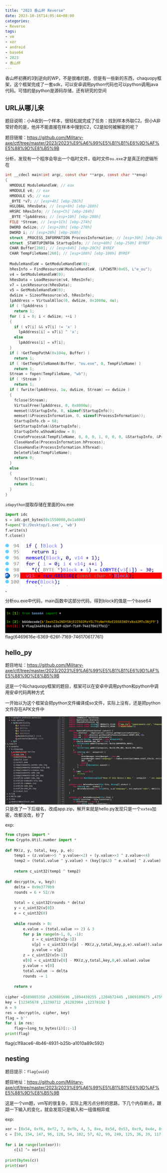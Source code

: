```yaml
---
title: "2023 香山杯 Reverse"
date: 2023-10-16T14:05:44+08:00
categories:
- Reverse
tags:
- vm
- xor
- android
- base64
- 2023
- 香山杯
---
```


香山杯初赛的3到逆向的WP，不是很难的题，但是有一些新的东西，chaquopy框架，这个框架完成了一套sdk，可以安卓调用python代码也可以python调用java代码。可惜的是python是源码存储，还有研究的空间

<!--more-->

## URL从哪儿来

题目说明：小A收到一个样本，很轻松就完成了任务：找到样本外联C2。但小A非常好奇的是，他并不能直接在样本中搜到C2，C2是如何被解密的呢？

题目链接：https://github.com/Military-axe/ctf/tree/master/2023/2023%E9%A6%99%E5%B1%B1%E6%9D%AF%E5%88%9D%E8%B5%9B

分析，发现有一个程序会导出一个临时文件，临时文件`ou.exe`才是真正的逻辑所在

```c
int __cdecl main(int argc, const char **argv, const char **envp)
{
  HMODULE ModuleHandleW; // eax
  HMODULE v4; // eax
  HMODULE v5; // eax
  _BYTE *v7; // [esp+4h] [ebp-28Ch]
  HGLOBAL hResData; // [esp+8h] [ebp-288h]
  HRSRC hResInfo; // [esp+Ch] [ebp-284h]
  _BYTE *lpAddress; // [esp+10h] [ebp-280h]
  FILE *Stream; // [esp+1Ch] [ebp-274h]
  DWORD dwSize; // [esp+20h] [ebp-270h]
  DWORD i; // [esp+28h] [ebp-268h]
  struct _PROCESS_INFORMATION ProcessInformation; // [esp+30h] [ebp-260h] BYREF
  struct _STARTUPINFOA StartupInfo; // [esp+40h] [ebp-250h] BYREF
  CHAR Buffer[260]; // [esp+84h] [ebp-20Ch] BYREF
  CHAR TempFileName[260]; // [esp+188h] [ebp-108h] BYREF

  ModuleHandleW = GetModuleHandleW(0);
  hResInfo = FindResourceW(ModuleHandleW, (LPCWSTR)0x65, L"e_ou");
  v4 = GetModuleHandleW(0);
  hResData = LoadResource(v4, hResInfo);
  v7 = LockResource(hResData);
  v5 = GetModuleHandleW(0);
  dwSize = SizeofResource(v5, hResInfo);
  lpAddress = VirtualAlloc(0, dwSize, 0x1000u, 4u);
  if ( !lpAddress )
    return 1;
  for ( i = 0; i < dwSize; ++i )
  {
    if ( v7[i] && v7[i] != 'x' )
      lpAddress[i] = v7[i] ^ 'x';
    else
      lpAddress[i] = v7[i];
  }
  if ( !GetTempPathA(0x104u, Buffer) )
    return 1;
  if ( !GetTempFileNameA(Buffer, "ou.exe", 0, TempFileName) )
    return 1;
  Stream = fopen(TempFileName, "wb");
  if ( !Stream )
    return 1;
  if ( fwrite(lpAddress, 1u, dwSize, Stream) == dwSize )
  {
    fclose(Stream);
    VirtualFree(lpAddress, 0, 0x8000u);
    memset(&StartupInfo, 0, sizeof(StartupInfo));
    memset(&ProcessInformation, 0, sizeof(ProcessInformation));
    StartupInfo.cb = 68;
    GetStartupInfoA(&StartupInfo);
    StartupInfo.wShowWindow = 0;
    CreateProcessA(TempFileName, 0, 0, 0, 1, 0, 0, 0, &StartupInfo, &ProcessInformation);
    CloseHandle(ProcessInformation.hProcess);
    CloseHandle(ProcessInformation.hThread);
    DeleteFileA(TempFileName);
    return 0;
  }
  else
  {
    fclose(Stream);
    return 1;
  }
}
```

`idapython`提取存储在里面的ou.exe

```python
import idc 
s = idc.get_bytes(0x1550000,0x1a800) 
f=open('D:/Desktop/1.exe', 'wb') 
f.write(s) 
f.close()
```

![img](https://raw.githubusercontent.com/Military-axe/imgtable/main/202310161345760.png)、

分析ou.exe中代码，main函数中这部分代码，得到block的值是一个base64

![img](https://raw.githubusercontent.com/Military-axe/imgtable/main/202310161346427.png)flag{6469616e-6369-626f-7169-746170617761}

## hello_py

题目地址：https://github.com/Military-axe/ctf/tree/master/2023/2023%E9%A6%99%E5%B1%B1%E6%9D%AF%E5%88%9D%E8%B5%9B

这是一个叫chaquopy框架的题目，框架可以在安卓中调用python和python中调用安卓代码两种方式

一开始以为这个框架会把python文件编译成so文件，实际上没有，还是把python文件存在APK文件中

![img](https://raw.githubusercontent.com/Military-axe/imgtable/main/202310161346581.png)只是改了一下后缀名，改成app.zip，解开来就是hello.py发现只是一个`xxtea`加密，改都没改，秒了

 exp:

```python
from ctypes import *
from Crypto.Util.number import *

def MX(z, y, total, key, p, e):
    temp1 = (z.value>>5 ^ y.value<<2) + (y.value>>3 ^ z.value<<4)
    temp2 = (total.value ^ y.value) + (key[(p&3) ^ e.value] ^ z.value)
    
    return c_uint32(temp1 ^ temp2)

def decrypt(n, v, key):
    delta = 0x9e3779b9
    rounds = 6 + 52//n 
    
    total = c_uint32(rounds * delta)
    y = c_uint32(v[0])
    e = c_uint32(0)

    while rounds > 0:
        e.value = (total.value >> 2) & 3
        for p in range(n-1, 0, -1):
            z = c_uint32(v[p-1])
            v[p] = c_uint32((v[p] - MX(z,y,total,key,p,e).value)).value
            y.value = v[p]
        z = c_uint32(v[n-1])  
        v[0] = c_uint32(v[0] - MX(z,y,total,key,0,e).value).value
        y.value = v[0]  
        total.value -= delta
        rounds -= 1

    return v 

cipher =[689085350 ,626885696 ,1894439255 ,1204672445 ,1869189675 ,475967424 ,1932042439 ,1280104741 ,2808893494 ]
key = [12345678 ,12398712 ,91283904 ,12378192 ]
n = 9
res = decrypt(n, cipher, key)
flag = b''
for i in res:
    flag+=long_to_bytes(i)[::-1]
print(flag)
```

flag{c1f8ace6-4b46-4931-b25b-a1010a89c592}

## nesting

题目提示：`flag{uuid}`

题目地址：https://github.com/Military-axe/ctf/tree/master/2023/2023%E9%A6%99%E5%B1%B1%E6%9D%AF%E5%88%9D%E8%B5%9B

这是一个vm题，vm写的很复杂，实际上用污点分析的思路，下几个内存断点，跟踪一下输入的变化，就会发现只是输入和一组值相异或

exp:

```python
xor = [0x54, 0xf6, 0xf2, 7, 0xfb, 4, 5, 0xe, 0x5d, 0x53, 0xc9, 0x4e, 0x46, 0xa, 0x13, 0x1, 0x3, 0x38, 0xa0, 0xbb, 0xc7, 0x44, 0xfa, 0xbc, 0x3, 0x44, 0x2c, 0x9a, 0x6d, 0x98, 0x35, 0x4f, 0x4a, 0x10, 0xc4, 0x17, 0x9, 0x61, 0x6, 0xe1, 0x8d, 0x75]
c = [50, 154, 147, 96, 128, 54, 102, 57, 62, 99, 240, 125, 36, 39, 117, 55, 55, 0, 141, 138, 246, 33, 158, 145, 98, 115, 29, 172, 64, 175, 5, 126, 43, 114, 252, 116, 104, 0, 103, 135, 232, 8]

for i in range(len(xor)):
    c[i] ^= xor[i]

print(bytes(c))
print(xor)
```

